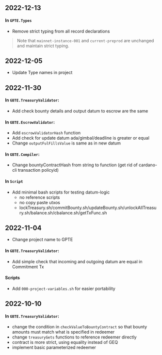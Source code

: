 ## 2022-12-13
#### In `GPTE.Types`
- Remove strict typing from all record declarations
> Note that `mainnet-instance-001` and `current-preprod` are unchanged and maintain strict typing.

## 2022-12-05
- Update Type names in project

## 2022-11-30
#### In `GBTE.TreasuryValidator`:
- Add check bounty details and output datum to escrow are the same
#### In `GBTE.EscrowValidator`:
- Add `escrowValidatorHash` function
- Add check for update datum ada/gimbal/deadline is greater or equal
- Change `outputFulFillsValue` is same as in new datum
#### In `GBTE.Compiler`:
- Change bountyContractHash from string to function (get rid of cardano-cli transaction policyid)
#### In `Script`
- Add minimal bash scripts for testing datum-logic
  - no reference scripts
  - no copy paste utxos
  - lockTreasury.sh/commitBounty.sh/updateBounty.sh/unlockAllTreasury.sh/balance.sh/cbalance.sh/getTxFunc.sh

## 2022-11-04
- Change project name to GPTE
#### In `GBTE.TreasuryValidator`:
- Add simple check that incoming and outgoing datum are equal in Commitment Tx
#### Scripts
- Add `000-project-variables.sh` for easier portability

## 2022-10-10
#### In `GBTE.TreasuryValidator`:
- change the condition in `checkValueToBountyContract` so that bounty amounts must match what is specified in redeemer
- change `treasuryGets` functions to reference redeemer directly
- contract is more strict, using equality instead of GEQ
- implement basic parameterized redeemer
